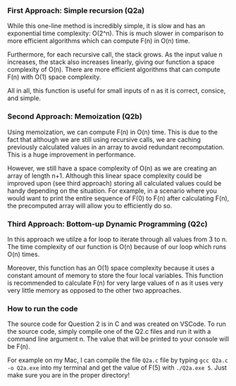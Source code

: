 <h3>First Approach: Simple recursion (Q2a)</h3>
While this one-line method is incredibly simple, it is slow and has an exponential time complexity: O(2^n). This is much slower in comparison to more efficient algorithms which can compute F(n) in O(n) time.

Furthermore, for each recursive call, the stack grows. As the input value n increases, the stack also increases linearly, giving our function a space complexity of O(n). There are more efficient algorithms that can compute F(n) with O(1) space complexity.

All in all, this function is useful for small inputs of n as it is correct, consice, and simple.

<h3>Second Approach: Memoization (Q2b)</h3>
Using memoization, we can compute F(n) in O(n) time. This is due to the fact that although we are still using recursive calls, we are caching previously calculated values in an array to avoid redundant recomputation. This is a huge improvement in performance.

However, we still have a space complexity of O(n) as we are creating an array of length n+1. Although this linear space complexity could be improved upon (see third approach) storing all calculated values could be handy depending on the situation. For example, in a scenario where you would want to print the entire sequence of F(0) to F(n) after calculating F(n), the precomputed array will allow you to efficiently do so.

<h3>Third Approach: Bottom-up Dynamic Programming (Q2c)</h3>
In this approach we utilze a for loop to iterate through all values from 3 to n. The time complexity of our function is O(n) because of our loop which runs O(n) times.

Moreover, this function has an O(1) space complexity because it uses a constant amount of memory to store the four local variables. This function is recommended to calculate F(n) for very large values of n as it uses very very little memory as opposed to the other two approaches.

<h3>How to run the code</h3>
The source code for Question 2 is in C and was created on VSCode. To run the source code, simply compile one of the Q2.c files and run it with a command line argument n. The value that will be printed to your console will be F(n).

For example on my Mac, I can compile the file `Q2a.c` file by typing `gcc Q2a.c -o Q2a.exe` into my terminal and get the value of F(5) with `./Q2a.exe 5`. Just make sure you are in the proper directory!
